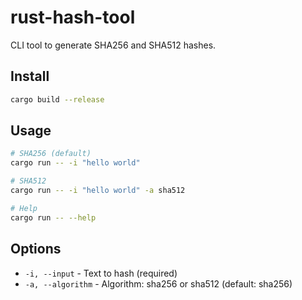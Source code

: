 # rust-hash-tool

CLI tool to generate SHA256 and SHA512 hashes.

## Install

```bash
cargo build --release
```

## Usage

```bash
# SHA256 (default)
cargo run -- -i "hello world"

# SHA512
cargo run -- -i "hello world" -a sha512

# Help
cargo run -- --help
```

## Options

- `-i, --input` - Text to hash (required)
- `-a, --algorithm` - Algorithm: sha256 or sha512 (default: sha256)
